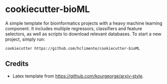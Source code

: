 # cookiecutter-bioML

A simple template for bioinformatics projects with a heavy machine learning component. It includes multiple regressors, classifiers and feature selectors, as well as scripts to download relevant databases. To start a new project, simply run:

```
cookiecutter https://github.com/hclimente/cookiecutter-bioML
```

## Credits

- Latex template from https://github.com/kourgeorge/arxiv-style.
